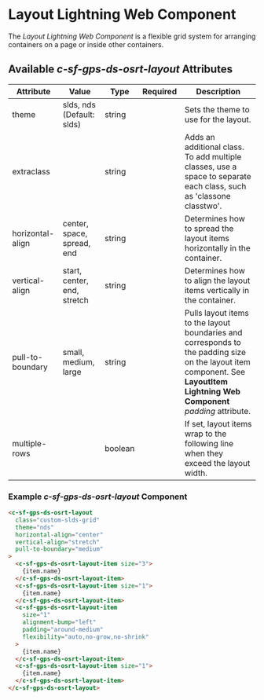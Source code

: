 # Layout Lightning Web Component

The _Layout Lightning Web Component_ is a flexible grid system for arranging containers on a page or inside other containers.

## Available _c-sf-gps-ds-osrt-layout_ Attributes

| Attribute        | Value                       | Type    | Required | Description                                                                                                                                                                   |
| ---------------- | --------------------------- | ------- | -------- | ----------------------------------------------------------------------------------------------------------------------------------------------------------------------------- |
| theme            | slds, nds (Default: slds)   | string  |          | Sets the theme to use for the layout.                                                                                                                                         |
| extraclass       |                             | string  |          | Adds an additional class. To add multiple classes, use a space to separate each class, such as 'classone classtwo'.                                                           |
| horizontal-align | center, space, spread, end  | string  |          | Determines how to spread the layout items horizontally in the container.                                                                                                      |
| vertical-align   | start, center, end, stretch | string  |          | Determines how to align the layout items vertically in the container.                                                                                                         |
| pull-to-boundary | small, medium, large        | string  |          | Pulls layout items to the layout boundaries and corresponds to the padding size on the layout item component. See **LayoutItem Lightning Web Component** _padding_ attribute. |
| multiple-rows    |                             | boolean |          | If set, layout items wrap to the following line when they exceed the layout width.                                                                                            |

### Example _c-sf-gps-ds-osrt-layout_ Component

```html
<c-sf-gps-ds-osrt-layout
  class="custom-slds-grid"
  theme="nds"
  horizontal-align="center"
  vertical-align="stretch"
  pull-to-boundary="medium"
>
  <c-sf-gps-ds-osrt-layout-item size="3">
    {item.name}
  </c-sf-gps-ds-osrt-layout-item>
  <c-sf-gps-ds-osrt-layout-item size="1">
    {item.name}
  </c-sf-gps-ds-osrt-layout-item>
  <c-sf-gps-ds-osrt-layout-item
    size="1"
    alignment-bump="left"
    padding="around-medium"
    flexibility="auto,no-grow,no-shrink"
  >
    {item.name}
  </c-sf-gps-ds-osrt-layout-item>
  <c-sf-gps-ds-osrt-layout-item size="1">
    {item.name}
  </c-sf-gps-ds-osrt-layout-item>
</c-sf-gps-ds-osrt-layout>
```
